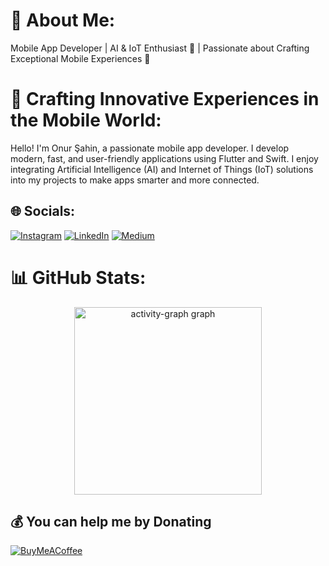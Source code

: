 # 💫 About Me:
Mobile App Developer | AI & IoT Enthusiast 📱 | Passionate about Crafting Exceptional Mobile Experiences 🚀

# 🚀 Crafting Innovative Experiences in the Mobile World:
Hello! I'm Onur Şahin, a passionate mobile app developer. I develop modern, fast, and user-friendly applications using Flutter and Swift. I enjoy integrating Artificial Intelligence (AI) and Internet of Things (IoT) solutions into my projects to make apps smarter and more connected.


## 🌐 Socials:
[![Instagram](https://img.shields.io/badge/Instagram-%23E4405F.svg?logo=Instagram&logoColor=white)](https://instagram.com/develonursahin) [![LinkedIn](https://img.shields.io/badge/LinkedIn-%230077B5.svg?logo=linkedin&logoColor=white)](https://linkedin.com/in/develonursahin) [![Medium](https://img.shields.io/badge/Medium-12100E?logo=medium&logoColor=white)](https://medium.com/@develonursahin) 

# 📊 GitHub Stats:
<div align="center">
  <img src="https://github-readme-activity-graph.vercel.app/graph?username=develonursahin&radius=16&theme=react&area=true&order=5" height="300" alt="activity-graph graph"  />
</div>

###

  ## 💰 You can help me by Donating
  [![BuyMeACoffee](https://img.shields.io/badge/Buy%20Me%20a%20Coffee-ffdd00?style=for-the-badge&logo=buy-me-a-coffee&logoColor=black)](https://buymeacoffee.com/develonur) 
